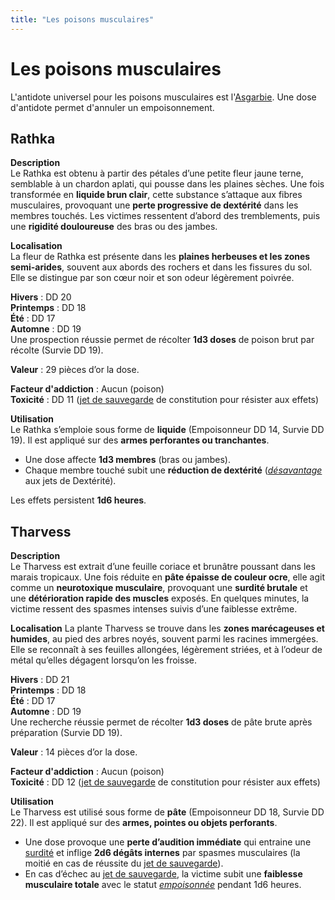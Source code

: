 ```yaml
---
title: "Les poisons musculaires"
---
```

# Les poisons musculaires
L'antidote universel pour les poisons musculaires est l'[Asgarbie](/herbier/antidotes/#asgarbie). Une dose d'antidote permet d'annuler un empoisonnement.   

## **Rathka**   

**Description**    
Le Rathka est obtenu à partir des pétales d’une petite fleur jaune terne, semblable à un chardon aplati, qui pousse dans les plaines sèches. Une fois transformée en **liquide brun clair**, cette substance s’attaque aux fibres musculaires, provoquant une **perte progressive de dextérité** dans les membres touchés. Les victimes ressentent d’abord des tremblements, puis une **rigidité douloureuse** des bras ou des jambes.    

**Localisation**    
La fleur de Rathka est présente dans les **plaines herbeuses et les zones semi-arides**, souvent aux abords des rochers et dans les fissures du sol. Elle se distingue par son cœur noir et son odeur légèrement poivrée.    

**Hivers** : DD 20   
**Printemps** : DD 18   
**Été** : DD 17   
**Automne** : DD 19    
Une prospection réussie permet de récolter **1d3 doses** de poison brut par récolte (Survie DD 19).    

**Valeur** : 29 pièces d’or la dose.   

**Facteur d'addiction** : Aucun (poison)   
**Toxicité** : DD 11 ([jet de sauvegarde](/utiliser-les-caracteristiques/#jets-de-sauvegarde) de constitution pour résister aux effets)    

**Utilisation**   
Le Rathka s’emploie sous forme de **liquide** (Empoisonneur DD 14, Survie DD 19). Il est appliqué sur des **armes perforantes ou tranchantes**.   

* Une dose affecte **1d3 membres** (bras ou jambes).   
* Chaque membre touché subit une **réduction de dextérité** ([_désavantage_](/utiliser-les-caracteristiques/#avantage-et-desavantage) aux jets de Dextérité).    

Les effets persistent **1d6 heures**.   

## **Tharvess**   

**Description**   
Le Tharvess est extrait d’une feuille coriace et brunâtre poussant dans les marais tropicaux. Une fois réduite en **pâte épaisse de couleur ocre**, elle agit comme un **neurotoxique musculaire**, provoquant une **surdité brutale** et une **détérioration rapide des muscles** exposés. En quelques minutes, la victime ressent des spasmes intenses suivis d’une faiblesse extrême.   

**Localisation**
La plante Tharvess se trouve dans les **zones marécageuses et humides**, au pied des arbres noyés, souvent parmi les racines immergées. Elle se reconnaît à ses feuilles allongées, légèrement striées, et à l’odeur de métal qu’elles dégagent lorsqu’on les froisse.   

**Hivers** : DD 21   
**Printemps** : DD 18   
**Été** : DD 17   
**Automne** : DD 19  
Une recherche réussie permet de récolter **1d3 doses** de pâte brute après préparation (Survie DD 19).   

**Valeur** : 14 pièces d’or la dose.   

**Facteur d'addiction** : Aucun (poison)   
**Toxicité** : DD 12 ([jet de sauvegarde](/utiliser-les-caracteristiques/#jets-de-sauvegarde) de constitution pour résister aux effets)   

**Utilisation**   
Le Tharvess est utilisé sous forme de **pâte** (Empoisonneur DD 18, Survie DD 22). Il est appliqué sur des **armes, pointes ou objets perforants**.   

* Une dose provoque une **perte d’audition immédiate** qui entraine une [surdité](/gerer-la-sante-du-personnage/#assourdi) et inflige **2d6 dégâts internes** par spasmes musculaires (la moitié en cas de réussite du [jet de sauvegarde](/utiliser-les-caracteristiques/#jets-de-sauvegarde)).   
* En cas d’échec au [jet de sauvegarde](/utiliser-les-caracteristiques/#jets-de-sauvegarde), la victime subit une **faiblesse musculaire totale** avec le statut [_empoisonnée_](/gerer-la-sante-du-personnage/#empoisonne) pendant 1d6 heures.   
